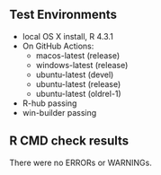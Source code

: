## Test Environments

* local OS X install, R 4.3.1
* On GitHub Actions:
  * macos-latest (release)
  * windows-latest (release)
  * ubuntu-latest (devel)
  * ubuntu-latest (release)
  * ubuntu-latest (oldrel-1)
* R-hub passing
* win-builder passing

## R CMD check results
There were no ERRORs or WARNINGs.
